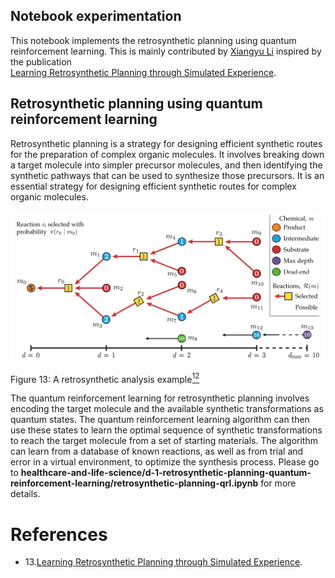 ## Notebook experimentation

This notebook implements the retrosynthetic 
planning using quantum reinforcement 
learning. 
This is mainly contributed by [Xiangyu Li](https://github.com/lxy-z) inspired by the publication  
[Learning Retrosynthetic Planning through Simulated Experience](https://pubs.acs.org/doi/10.1021/acscentsci.9b00055).

## Retrosynthetic planning using quantum reinforcement learning

Retrosynthetic planning is a strategy for designing efficient synthetic routes for the preparation of complex organic molecules. It involves breaking down a target molecule into simpler precursor molecules, and then identifying the synthetic pathways that can be used to synthesize those precursors. It is an essential strategy 
for designing efficient synthetic routes 
for complex organic molecules. 

![Retro](../../images/retro-planning.png)

Figure 13: A retrosynthetic analysis example[<sup>12</sup>](#wiki-retro)

The
quantum reinforcement learning for 
retrosynthetic planning involves 
encoding the target molecule and the 
available synthetic transformations as quantum states. 
The quantum reinforcement learning algorithm can then use these states to 
learn the optimal sequence of synthetic transformations to reach the 
target molecule from a set of starting materials. The algorithm can learn from a database of known reactions, as well as from trial and error in a virtual environment, to optimize the synthesis process. Please go to **healthcare-and-life-science/d-1-retrosynthetic-planning-quantum-reinforcement-learning/retrosynthetic-planning-qrl.ipynb** for more details.

# References
<div id='wiki-retro'></div>

- 13.[Learning Retrosynthetic Planning through Simulated Experience](https://pubs.acs.org/doi/10.1021/acscentsci.9b00055).